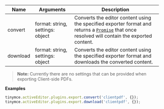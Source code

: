 | Name | Arguments | Description |
|------| ------| ----------- |
| convert | format: string, settings: object | Converts the editor content using the specified exporter format and returns a [`Promise`](https://developer.mozilla.org/en-US/docs/Web/JavaScript/Reference/Global_Objects/Promise) that once resolved will contain the exported content. |
| download | format: string, settings: object | Converts the editor content using the specified exporter format and downloads the converted content. |

> **Note:** Currently there are no settings that can be provided when exporting Client-side PDFs.

**Examples**

```js
tinymce.activeEditor.plugins.export.convert('clientpdf', {});
tinymce.activeEditor.plugins.export.download('clientpdf', {});
```